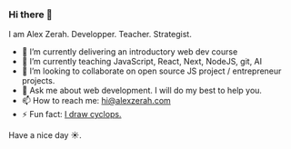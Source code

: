 ### Hi there 👋

I am Alex Zerah. Developper. Teacher. Strategist.

- 🔭 I’m currently delivering an introductory web dev course
- 🌱 I’m currently teaching JavaScript, React, Next, NodeJS, git, AI  
- 👯 I’m looking to collaborate on open source JS project / entrepreneur projects.
- 💬 Ask me about web development. I will do my best to help you.
- 📫 How to reach me: hi@alexzerah.com
- ⚡ Fun fact: [I draw cyclops.](https://www.instagram.com/_alexharez)

Have a nice day ☀️.

<!--
**alexzerah/alexzerah** is a ✨ _special_ ✨ repository because its `README.md` (this file) appears on your GitHub profile.

Here are some ideas to get you started:

- 🔭 I’m currently working on ...
- 🌱 I’m currently learning ...
- 👯 I’m looking to collaborate on ...
- 🤔 I’m looking for help with ...
- 💬 Ask me about ...
- 📫 How to reach me: ...
- 😄 Pronouns: ...
- ⚡ Fun fact: ...
-->
